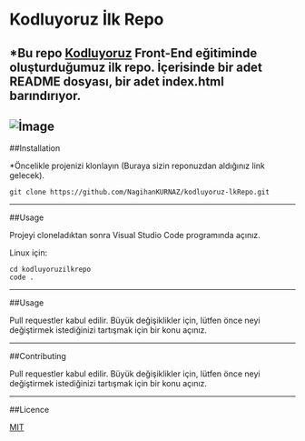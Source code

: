 # Kodluyoruz İlk Repo
 
*Bu repo [Kodluyoruz](www.kodluyoruz) Front-End eğitiminde oluşturduğumuz ilk repo. İçerisinde bir adet README dosyası, bir adet index.html barındırıyor.
-----------------------------
![İmage](http:///Users/nagihan/Desktop/Ekran%20Resmi%202023-01-02%2019.38.27.png)
-----------------------------
##Installation

*Öncelikle projenizi klonlayın (Buraya sizin reponuzdan aldığınız link gelecek).

```
git clone https://github.com/NagihanKURNAZ/kodluyoruz-lkRepo.git
```
---------------------------

##Usage

Projeyi cloneladıktan sonra Visual Studio Code programında açınız.

Linux için:

```
cd kodluyoruzilkrepo
code .
```
---------------------------
##Usage

Pull requestler kabul edilir. Büyük değişiklikler için, lütfen önce neyi değiştirmek istediğinizi tartışmak için bir konu açınız.

----------------------------

##Contributing

Pull requestler kabul edilir. Büyük değişiklikler için, lütfen önce neyi değiştirmek istediğinizi tartışmak için bir konu açınız.

---------------------------

##Licence

[MIT](wwW.MIT)